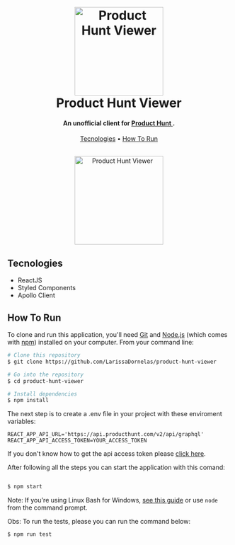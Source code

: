 <h1 align="center">
  <br>
  <a href="http://www.amitmerchant.com/electron-markdownify"><img src="https://ph-static.imgix.net/ph-logo-2.png?auto=format&auto=compress" alt="Product Hunt Viewer" width="200"></a>
  <br>
  Product Hunt Viewer
  <br>
</h1>

<h4 align="center">An unofficial client for <a href="https://api.producthunt.com/v2/docs" target="_blank">Product Hunt </a>.</h4>

<p align="center">
  <a href="#tecnologies">Tecnologies</a> •
  <a href="#how-to-run">How To Run</a>
</p>

<div align="center">
  <br>
  <img src="./src/assets/images/application.gif" alt="Product Hunt Viewer" width="200"></a>

</div>

## Tecnologies

- ReactJS
- Styled Components
- Apollo Client

## How To Run

To clone and run this application, you'll need [Git](https://git-scm.com) and [Node.js](https://nodejs.org/en/download/) (which comes with [npm](http://npmjs.com)) installed on your computer. From your command line:

```bash
# Clone this repository
$ git clone https://github.com/LarissaDornelas/product-hunt-viewer

# Go into the repository
$ cd product-hunt-viewer

# Install dependencies
$ npm install
```

The next step is to create a .env file in your project with these enviroment variables:

```
REACT_APP_API_URL='https://api.producthunt.com/v2/api/graphql'
REACT_APP_API_ACCESS_TOKEN=YOUR_ACCESS_TOKEN
```

If you don't know how to get the api access token please [click here](https://api.producthunt.com/v2/docs/oauth_client_only_authentication/oauth_token_ask_for_client_level_token).

After following all the steps you can start the application with this comand:

```bash

$ npm start
```

Note: If you're using Linux Bash for Windows, [see this guide](https://www.howtogeek.com/261575/how-to-run-graphical-linux-desktop-applications-from-windows-10s-bash-shell/) or use `node` from the command prompt.

Obs: To run the tests, please you can run the command below:

```bash
$ npm run test
```
